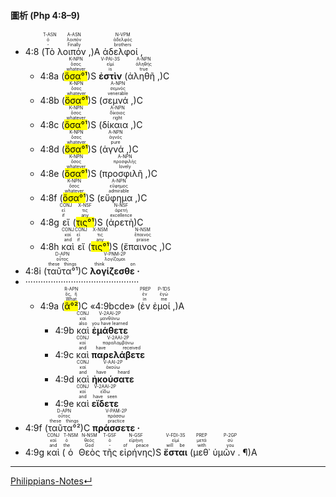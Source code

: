 #### 圖析 (Php 4:8–9)

- <rt>4:8</rt> (<RUBY><ruby><ruby>Τὸ<rt>-</rt></ruby><rt>ὁ</rt></ruby><rt>T-ASN</rt></RUBY> <RUBY><ruby><ruby>λοιπόν ,<rt>Finally</rt></ruby><rt>λοιπόν</rt></ruby><rt>A-ASN</rt></RUBY>)A <RUBY><ruby><ruby>ἀδελφοί ,<rt>brothers</rt></ruby><rt>ἀδελφός</rt></ruby><rt>N-VPM</rt></RUBY> 
	- <rt>4:8a</rt> (<RUBY><ruby><ruby><mark>ὅσα°¹</mark><rt>whatever</rt></ruby><rt>ὅσος</rt></ruby><rt>K-NPN</rt></RUBY>)S <RUBY><ruby><ruby><strong>ἐστὶν</strong><rt>is</rt></ruby><rt>εἰμί</rt></ruby><rt>V-PAI-3S</rt></RUBY> (<RUBY><ruby><ruby>ἀληθῆ ,<rt>true</rt></ruby><rt>ἀληθής</rt></ruby><rt>A-NPN</rt></RUBY>)C 
	- <rt>4:8b</rt> (<RUBY><ruby><ruby><mark>ὅσα°¹</mark><rt>whatever</rt></ruby><rt>ὅσος</rt></ruby><rt>K-NPN</rt></RUBY>)S (<RUBY><ruby><ruby>σεμνά ,<rt>venerable</rt></ruby><rt>σεμνός</rt></ruby><rt>A-NPN</rt></RUBY>)C 
	- <rt>4:8c</rt> (<RUBY><ruby><ruby><mark>ὅσα°¹</mark><rt>whatever</rt></ruby><rt>ὅσος</rt></ruby><rt>K-NPN</rt></RUBY>)S (<RUBY><ruby><ruby>δίκαια ,<rt>right</rt></ruby><rt>δίκαιος</rt></ruby><rt>A-NPN</rt></RUBY>)C 
	- <rt>4:8d</rt> (<RUBY><ruby><ruby><mark>ὅσα°¹</mark><rt>whatever</rt></ruby><rt>ὅσος</rt></ruby><rt>K-NPN</rt></RUBY>)S (<RUBY><ruby><ruby>ἁγνά ,<rt>pure</rt></ruby><rt>ἁγνός</rt></ruby><rt>A-NPN</rt></RUBY>)C 
	- <rt>4:8e</rt> (<RUBY><ruby><ruby><mark>ὅσα°¹</mark><rt>whatever</rt></ruby><rt>ὅσος</rt></ruby><rt>K-NPN</rt></RUBY>)S (<RUBY><ruby><ruby>προσφιλῆ ,<rt>lovely</rt></ruby><rt>προσφιλής</rt></ruby><rt>A-NPN</rt></RUBY>)C 
	- <rt>4:8f</rt> (<RUBY><ruby><ruby><mark>ὅσα°¹</mark><rt>whatever</rt></ruby><rt>ὅσος</rt></ruby><rt>K-NPN</rt></RUBY>)S (<RUBY><ruby><ruby>εὔφημα ,<rt>admirable</rt></ruby><rt>εὔφημος</rt></ruby><rt>A-NPN</rt></RUBY>)C 
	- <rt>4:8g</rt> <RUBY><ruby><ruby>εἴ<rt>if</rt></ruby><rt>εἰ</rt></ruby><rt>CONJ</rt></RUBY> (<RUBY><ruby><ruby><mark>τις°¹</mark><rt>any</rt></ruby><rt>τις</rt></ruby><rt>X-NSF</rt></RUBY>)S (<RUBY><ruby><ruby>ἀρετὴ<rt>excellence</rt></ruby><rt>ἀρετή</rt></ruby><rt>N-NSF</rt></RUBY>)C
	- <rt>4:8h</rt> <RUBY><ruby><ruby>καὶ<rt>and</rt></ruby><rt>καί</rt></ruby><rt>CONJ</rt></RUBY> <RUBY><ruby><ruby>εἴ<rt>if</rt></ruby><rt>εἰ</rt></ruby><rt>CONJ</rt></RUBY> (<RUBY><ruby><ruby><mark>τις°¹</mark><rt>any</rt></ruby><rt>τις</rt></ruby><rt>X-NSM</rt></RUBY>)S (<RUBY><ruby><ruby>ἔπαινος ,<rt>praise</rt></ruby><rt>ἔπαινος</rt></ruby><rt>N-NSM</rt></RUBY>)C
- <rt>4:8i</rt> (<RUBY><ruby><ruby>ταῦτα°¹<rt>these things</rt></ruby><rt>οὗτος</rt></ruby><rt>D-APN</rt></RUBY>)C <RUBY><ruby><ruby><strong>λογίζεσθε ·</strong><rt>think on</rt></ruby><rt>λογίζομαι</rt></ruby><rt>V-PNM-2P</rt></RUBY> 
- ·············································
	- <rt>4:9a</rt> (<RUBY><ruby><ruby><mark>ἃ°²</mark><rt>What</rt></ruby><rt>ὅς, ἥ</rt></ruby><rt>R-APN</rt></RUBY>)C «<rt>4:9bcde</rt>» (<RUBY><ruby><ruby>ἐν<rt>in</rt></ruby><rt>ἐν</rt></ruby><rt>PREP</rt></RUBY> <RUBY><ruby><ruby>ἐμοί ,<rt>me</rt></ruby><rt>ἐγώ</rt></ruby><rt>P-1DS</rt></RUBY>)A
		- <rt>4:9b</rt> <RUBY><ruby><ruby>καὶ<rt>also</rt></ruby><rt>καί</rt></ruby><rt>CONJ</rt></RUBY> <RUBY><ruby><ruby><strong>ἐμάθετε</strong><rt>you have learned</rt></ruby><rt>μανθάνω</rt></ruby><rt>V-2AAI-2P</rt></RUBY> 
		- <rt>4:9c</rt> <RUBY><ruby><ruby>καὶ<rt>and</rt></ruby><rt>καί</rt></ruby><rt>CONJ</rt></RUBY> <RUBY><ruby><ruby><strong>παρελάβετε</strong><rt>have received</rt></ruby><rt>παραλαμβάνω</rt></ruby><rt>V-2AAI-2P</rt></RUBY> 
		- <rt>4:9d</rt> <RUBY><ruby><ruby>καὶ<rt>and</rt></ruby><rt>καί</rt></ruby><rt>CONJ</rt></RUBY> <RUBY><ruby><ruby><strong>ἠκούσατε</strong><rt>have heard</rt></ruby><rt>ἀκούω</rt></ruby><rt>V-AAI-2P</rt></RUBY> 
		- <rt>4:9e</rt> <RUBY><ruby><ruby>καὶ<rt>and</rt></ruby><rt>καί</rt></ruby><rt>CONJ</rt></RUBY> <RUBY><ruby><ruby><strong>εἴδετε</strong><rt>have seen</rt></ruby><rt>εἴδω</rt></ruby><rt>V-2AAI-2P</rt></RUBY> 
- <rt>4:9f</rt> (<RUBY><ruby><ruby>ταῦτα°²<rt>these things</rt></ruby><rt>οὗτος</rt></ruby><rt>D-APN</rt></RUBY>)C <RUBY><ruby><ruby><strong>πράσσετε ·</strong><rt>practice</rt></ruby><rt>πράσσω</rt></ruby><rt>V-PAM-2P</rt></RUBY> 
- <rt>4:9g</rt> <RUBY><ruby><ruby>καὶ<rt>and</rt></ruby><rt>καί</rt></ruby><rt>CONJ</rt></RUBY> (<RUBY><ruby><ruby>ὁ<rt>the</rt></ruby><rt>ὁ</rt></ruby><rt>T-NSM</rt></RUBY> <RUBY><ruby><ruby>Θεὸς<rt>God</rt></ruby><rt>θεός</rt></ruby><rt>N-NSM</rt></RUBY> <RUBY><ruby><ruby>τῆς<rt>-</rt></ruby><rt>ὁ</rt></ruby><rt>T-GSF</rt></RUBY> <RUBY><ruby><ruby>εἰρήνης<rt>of peace</rt></ruby><rt>εἰρήνη</rt></ruby><rt>N-GSF</rt></RUBY>)S <RUBY><ruby><ruby><strong>ἔσται</strong><rt>will be</rt></ruby><rt>εἰμί</rt></ruby><rt>V-FDI-3S</rt></RUBY> (<RUBY><ruby><ruby>μεθ᾽<rt>with</rt></ruby><rt>μετά</rt></ruby><rt>PREP</rt></RUBY> <RUBY><ruby><ruby>ὑμῶν . ¶<rt>you</rt></ruby><rt>σύ</rt></ruby><rt>P-2GP</rt></RUBY>)A



---
[Philippians-Notes↵](Philippians-Notes.md)